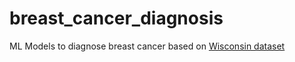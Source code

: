 # breast_cancer_diagnosis
ML Models to diagnose breast cancer based on [Wisconsin dataset](https://archive.ics.uci.edu/ml/datasets/Breast+Cancer+Wisconsin+(Diagnostic))

